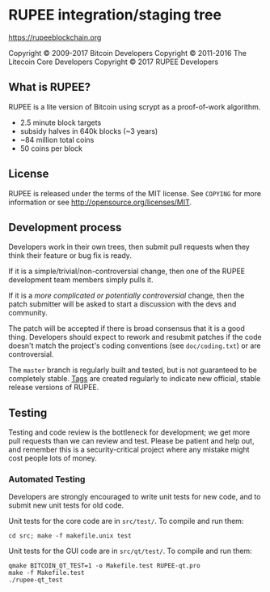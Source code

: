RUPEE integration/staging tree
================================

https://rupeeblockchain.org

Copyright © 2009-2017 Bitcoin Developers
Copyright © 2011-2016 The Litecoin Core Developers
Copyright © 2017 RUPEE Developers

What is RUPEE?
----------------

RUPEE is a lite version of Bitcoin using scrypt as a proof-of-work algorithm.
 - 2.5 minute block targets
 - subsidy halves in 640k blocks (~3 years)
 - ~84 million total coins
 - 50 coins per block

License
-------

RUPEE is released under the terms of the MIT license. See `COPYING` for more
information or see http://opensource.org/licenses/MIT.

Development process
-------------------

Developers work in their own trees, then submit pull requests when they think
their feature or bug fix is ready.

If it is a simple/trivial/non-controversial change, then one of the RUPEE
development team members simply pulls it.

If it is a *more complicated or potentially controversial* change, then the patch
submitter will be asked to start a discussion with the devs and community.

The patch will be accepted if there is broad consensus that it is a good thing.
Developers should expect to rework and resubmit patches if the code doesn't
match the project's coding conventions (see `doc/coding.txt`) or are
controversial.

The `master` branch is regularly built and tested, but is not guaranteed to be
completely stable. [Tags](https://github.com/rupeedigitalassets/rupee) are created
regularly to indicate new official, stable release versions of RUPEE.

Testing
-------

Testing and code review is the bottleneck for development; we get more pull
requests than we can review and test. Please be patient and help out, and
remember this is a security-critical project where any mistake might cost people
lots of money.

### Automated Testing

Developers are strongly encouraged to write unit tests for new code, and to
submit new unit tests for old code.

Unit tests for the core code are in `src/test/`. To compile and run them:

    cd src; make -f makefile.unix test

Unit tests for the GUI code are in `src/qt/test/`. To compile and run them:

    qmake BITCOIN_QT_TEST=1 -o Makefile.test RUPEE-qt.pro
    make -f Makefile.test
    ./rupee-qt_test

